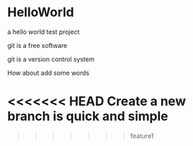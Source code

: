 # HelloWorld
a hello world test project

git is a free software

git is a version control system

How about add some words

<<<<<<< HEAD
Create a new branch is quick and simple
=======



>>>>>>> feature1
